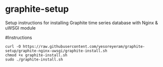 # graphite-setup
Setup instructions for installing Graphite time series database with Nginx &amp; uWSGI module

#Instructions

    curl -O https://raw.githubusercontent.com/yesoreyeram/graphite-setup/graphite-nginx-uwsgi/graphite-install.sh
    chmod +x graphite-install.sh
    sudo ./graphite-install.sh
